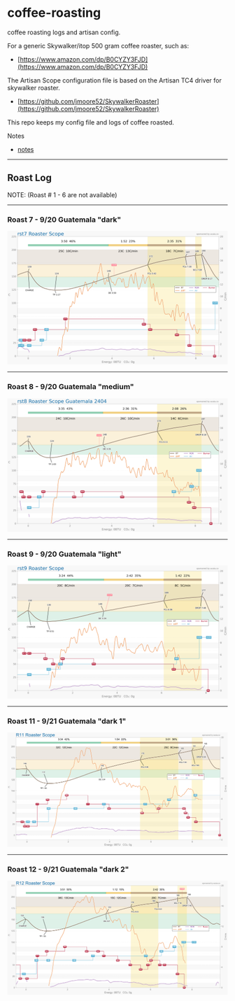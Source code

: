 # coffee-roasting

coffee roasting logs and artisan config.

For a generic Skywalker/itop 500 gram coffee roaster, such as:
 - [https://www.amazon.com/dp/B0CYZY3FJD](https://www.amazon.com/dp/B0CYZY3FJD)

The Artisan Scope configuration file is based on the Artisan TC4 driver for skywalker roaster.
 - [https://github.com/jmoore52/SkywalkerRoaster](https://github.com/jmoore52/SkywalkerRoaster)

This repo keeps my config file and logs of coffee roasted.

Notes
 - [notes](notes/)


---
## Roast Log

NOTE: (Roast # 1 - 6 are not available)

---
### Roast 7 - 9/20 Guatemala "dark"
![Roast 7](logs/img/roast_25-09-20_1158.png)

---
### Roast 8 - 9/20 Guatemala "medium"
![Roast 8](logs/img/roast_25-09-20_1215.png)

---
### Roast 9 - 9/20 Guatemala "light"
![Roast 9](logs/img/roast_25-09-20_1234.png)

---
### Roast 11 - 9/21 Guatemala "dark 1"
![Roast 11](logs/img/roast_25-09-21_1350.png)

---
### Roast 12 - 9/21 Guatemala "dark 2"
![Roast 12](logs/img/roast_25-09-21_1408.png)



